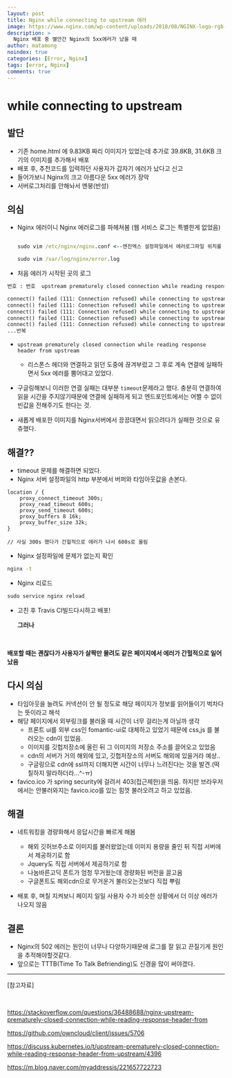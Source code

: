 ```yaml
---
layout: post
title: Nginx while connecting to upstream 에러
image: https://www.nginx.com/wp-content/uploads/2018/08/NGINX-logo-rgb-large.png
description: >
  Nginx 배포 중 별안간 Nginx의 5xx에러가 났을 때
author: matamong
noindex: true
categories: [Error, Nginx]
tags: [error, Nginx]
comments: true
---
```


# **while connecting to upstream**


## 발단
- 기존 home.html 에 9.83KB 짜리 이미지가 있었는데 추가로 39.8KB, 31.6KB 크기의 이미지를 추가해서 배포
- 배포 후, 추천코드를 입력하던 사용자가 갑자기 에러가 났다고 신고
- 들어가보니 Nginx의 크고 아름다운 5xx 에러가 장악
- 서버로그처리를 안해놔서 멘붕(반성)

## 의심
- Nginx 에러이니 Nginx 에러로그를 파헤쳐봄 (웹 서비스 로그는 특별한게 없었음)
    ```cmd
    
    sudo vim /etc/nginx/nginx.conf <--엔진엑스 설정파일에서 에러로그파일 위치를 확인

    sudo vim /var/log/nginx/error.log 
    ```

- 처음 에러가 시작된 곳의 로그

```cmd
번호 : 번호  upstream prematurely closed connection while reading response header from upstream, client:클라이언트 IP, server: 내 서버, request: 추천코드 검증 API", upstream: "API URL", host: "내 서버", referrer: "페이지주소"

connect() failed (111: Connection refused) while connecting to upstream
connect() failed (111: Connection refused) while connecting to upstream
connect() failed (111: Connection refused) while connecting to upstream
connect() failed (111: Connection refused) while connecting to upstream
connect() failed (111: Connection refused) while connecting to upstream
...반복
```

- `upstream prematurely closed connection while reading response header from upstream`
    - 리스폰스 헤더와 연결하고 읽던 도중에 끊겨부렀고 그 후로 계속 연결에 실패하면서 5xx 에러를 뿜어대고 있었다.

- 구글링해보니 이러한 연결 실패는 대부분 `timeout`문제라고 했다. 충분히 연결하여 읽을 시간을 주지않기때문에 연결에 실패하게 되고 엔드포인트에서는 어쩔 수 없이 빈값을 전해주기도 한다는 것.
- 새롭게 배포한 이미지를 Nginx서버에서 끙끙대면서 읽으려다가 실패한 것으로 유츄했다.

## 해결??
- timeout 문제를 해결하면 되었다.
- Nginx 서버 설정파일의 http 부분에서 버퍼와 타임아웃값을 손본다.
```log
location / {
    proxy_connect_timeout 300s;
    proxy_read_timeout 600s;
    proxy_send_timeout 600s;
    proxy_buffers 8 16k;
    proxy_buffer_size 32k;
}

// 사실 300s 했다가 간헐적으로 에러가 나서 600s로 올림
```


- Nginx 설정파일에 문제가 없는지 확인
```cmd
nginx -t
```
- Nginx 리로드
```cmd
sudo service nginx reload
```
- 고친 후 Travis CI빌드다시하고 배포!

    **그러나**

<br>

**배포할 때는 괜찮다가 사용자가 살짝만 몰려도 같은 페이지에서 에러가 간헐적으로 일어났음**

## 다시 의심

- 타임아웃을 늘려도 커넥션이 안 될 정도로 해당 페이지가 정보를 읽어들이기 벅차다는 뜻이라고 해석
- 해당 페이지에서 외부링크를 불러올 때 시간이 너무 걸리는게 아닐까 생각
    - 프론트 ui를 외부 css인 fomantic-ui로 대체하고 있었기 때문에 css,js 를 불러오는 cdn이 있었음.
    - 이미지를 깃헙저장소에 올린 뒤 그 이미지의 저장소 주소를 끌어오고 있었음
    - cdn의 서버가 거의 해외에 있고, 깃헙저장소의 서버도 해외에 있을거라 예상..
    - 구글링으로 cdn에 ssl까지 더해지면 시간이 너무나 느려진다는 것을 발견.(떡칠하지 말라하더라...^-ㅠ)
- favico.ico 가 spring security에 걸려서 403(접근제한)을 띄움. 하지만 브라우저에서는 안불러와지는 favico.ico를 있는 힘껏 불러오려고 하고 있었음.



## 해결


- 네트워킹을 경량화해서 응답시간을 빠르게 해봄
    - 해외 깃허브주소로 이미지를 불러왔었는데 이미지 용량을 줄인 뒤 직접 서버에서 제공하기로 함
    - Jquery도 직접 서버에서 제공하기로 함
    - 나눔바른고딕 폰트가 엄청 무거웠는데 경량화된 버전을 끌고옴
    - 구글폰트도 해외cdn으로 무거운거 불러오는것보다 직접 뿌림

- 배포 후, 며칠 지켜보니 페이지 일일 사용자 수가 비슷한 상황에서 더 이상 에러가 나오지 않음

## 결론

- Nginx의 502 에러는 원인이 너무나 다양하기때문에 로그를 잘 읽고 끈질기게 원인을 추적해야할것같다.
- 앞으로는 TTTB(Time To Talk Befriending)도 신경을 많이 써야겠다.

* * *
[참고자료]

<br>

https://stackoverflow.com/questions/36488688/nginx-upstream-prematurely-closed-connection-while-reading-response-header-from

https://github.com/owncloud/client/issues/5706

https://discuss.kubernetes.io/t/upstream-prematurely-closed-connection-while-reading-response-header-from-upstream/4396

https://m.blog.naver.com/myaddressis/221657722723